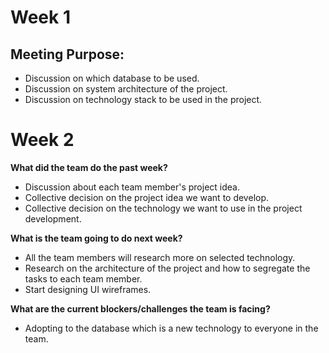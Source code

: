 # Week 1

## Meeting Purpose:
*  Discussion on which database to be used.
*  Discussion on system architecture of the project.
*  Discussion on technology stack to be used in the project.

# Week 2
**What did the team do the past week?**
* Discussion about each team member's project idea.
* Collective decision on the project idea we want to develop.
* Collective decision on the technology we want to use in the project development.

**What is the team going to do next week?**
* All the team members will research more on selected technology.
* Research on the architecture of the project and how to segregate the tasks to each team member.
* Start designing UI wireframes.

**What are the current blockers/challenges the team is facing?**
* Adopting to the database which is a new technology to everyone in the team.
